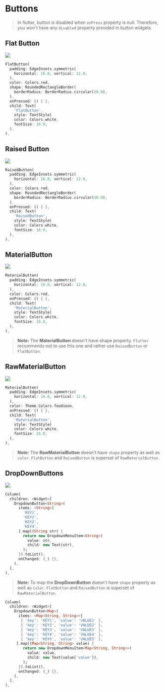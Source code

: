 # Buttons
> In flutter,  button is disabled when `onPress` property is null. Therefore, you won't have any `disabled` property provided in button widgets.

## Flat Button
<img src="https://firebasestorage.googleapis.com/v0/b/flutterdart-5d354.appspot.com/o/docs%2FFlatButton.gif?alt=media&token=8247fb6c-e9e8-46a4-90d6-13150c2c8cea"/><br/>
```dart
FlatButton(  
  padding: EdgeInsets.symmetric(
    horizontal: 16.0, vertical: 12.0,
  ),
  color: Colors.red,  
  shape: RoundedRectangleBorder(  
    borderRadius: BorderRadius.circular(10.0),  
  ),
  onPressed: () { },  
  child: Text(  
    'FlatButton',
    style: TextStyle(  
    color: Colors.white,  
    fontSize: 16.0,  
  ),
),
```

## Raised Button
<img src="https://firebasestorage.googleapis.com/v0/b/flutterdart-5d354.appspot.com/o/docs%2FRaisedButton.gif?alt=media&token=d849900e-7ebe-44d3-88b5-de18593afc34"/><br/>
```dart
RaisedButton(  
  padding: EdgeInsets.symmetric(
    horizontal: 16.0, vertical: 12.0,
  ),
  color: Colors.red,  
  shape: RoundedRectangleBorder(  
    borderRadius: BorderRadius.circular(10.0),  
  ),
  onPressed: () { },  
  child: Text(  
    'RaisedButton',
    style: TextStyle(  
    color: Colors.white,  
    fontSize: 16.0,  
  ),
),
```

## MaterialButton
<img src="https://firebasestorage.googleapis.com/v0/b/flutterdart-5d354.appspot.com/o/docs%2FMaterialButton.gif?alt=media&token=73e786a8-8639-4f34-940f-ae3497acb191"/><br/>
```dart
MaterialButton(  
  padding: EdgeInsets.symmetric(
    horizontal: 16.0, vertical: 12.0,
  ),
  color: Colors.red,  
  onPressed: () { },  
  child: Text(  
    'MaterialButton',
    style: TextStyle(  
    color: Colors.white,  
    fontSize: 16.0,  
  ),
),
```
> **Note:** The **MaterialButton** doesn't have shape property. `Flutter` recommends not to use this one and rather use `RaisedButton` or `FlatButton`.

## RawMaterialButton
<img src="https://firebasestorage.googleapis.com/v0/b/flutterdart-5d354.appspot.com/o/docs%2FRawMaterialButton.gif?alt=media&token=9e43a5e7-f747-48de-9210-36ce65c58076"/><br/>
```dart
MaterialButton(  
  padding: EdgeInsets.symmetric(
    horizontal: 16.0, vertical: 12.0,
  ),
  color: Theme.Colors.foodieon,  
  onPressed: () { },  
  child: Text(  
    'MaterialButton',
    style: TextStyle(  
    color: Colors.white,  
    fontSize: 16.0,  
  ),
),
```
> **Note:** The **RawMaterialButton** doesn't have `shape` property as well as `color`.  `FlatButton` and `RaisedButton` is superset of `RawMaterialButton`.

## DropDownButtons
<img
src="https://firebasestorage.googleapis.com/v0/b/flutterdart-5d354.appspot.com/o/DropDownButton.gif?alt=media&token=ffb3d6b6-36ee-45c1-9b44-0d6fadd9f86b"/>
<br/>
```dart
Column(  
  children: <Widget>[  
    DropdownButton<String>(  
      items: <String>[  
        'KEY1',  
        'KEY2',  
        'KEY3',  
        'KEY4',  
      ].map((String str) {
        return new DropdownMenuItem<String>(  
          value: str,  
          child: new Text(str),  
        );
      }).toList(),  
      onChanged: (_) {},  
    ),
  ],
),
```
> **Note:** To map the **DropDownButton** doesn't have `shape` property as well as `color`.  `FlatButton` and `RaisedButton` is superset of `RawMaterialButton`.
```dart
Column(  
  children: <Widget>[  
    DropdownButton<Map>(  
      items: <Map<String, String>>[  
       { 'key': 'KEY1', 'value': 'VALUE1' },  
       { 'key': 'KEY2', 'value': 'VALUE2' },  
       { 'key': 'KEY3', 'value': 'VALUE3' },  
       { 'key': 'KEY4', 'value': 'VALUE4' },  
       { 'key': 'KEY5', 'value': 'VALUE5' },  
     ].map((Map<String, String> value) {  
        return new DropdownMenuItem<Map<String, String>>(  
          value: value,  
          child: new Text(value['value']),  
        );
      }).toList(),  
      onChanged: (_) {},  
    ),
  ],
),
```
<!--stackedit_data:
eyJoaXN0b3J5IjpbNTMzNTc2NTU1LDEwMzUxNjgsLTE1MzIyNz
YxNTQsLTE4NDIwMzYzOTksMTMxNzQ3NjEzMSwyMDYyMjExMzA4
LDExMjkxODE2NzEsMzgxMzg3MzRdfQ==
-->